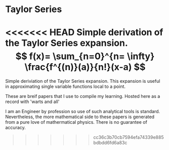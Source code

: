 # Taylor Series
<<<<<<< HEAD
Simple derivation of the Taylor Series expansion.
$$
f(x)= \sum_{n=0}^{n= \infty} \frac{f^{(n)}(a)}{n!}(x-a)
$$
=======
Simple deriviation of the Taylor Series expansion. This expansion is useful in approximating single variable functions local to a point. 

These are breif papers that I use to compile my learning. Hosted here as a record with 'warts and all'

I am an Engineer by profession so use of such analytical tools is standard. Nevertheless, the more mathematical side to these papers is generated from a pure love of mathermatical physics. There is no guarantee of accuracy. 
>>>>>>> cc36c3b70cb7594efa74339e885bdbdd6fd6a83c
